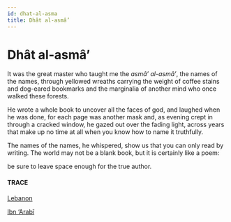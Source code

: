 ```yaml
---
id: dhat-al-asma
title: Dhât al-asmâ’
---
```


# Dhât al-asmâ’

It was the great master who taught me
the _asmâ’ al-asmâ’_, 
the names of the names,
through yellowed wreaths 
carrying the weight of coffee stains 
and dog-eared bookmarks
and the marginalia of another mind
who once walked these forests.

He wrote a whole book to uncover
all the faces of god, 
and laughed when he was done,
for each page was another mask and,
as evening crept in through a cracked window,
he gazed out over the fading light,
across years that make up no time at all
when you know how to name it truthfully.

The names of the names, he whispered, 
show us that you can only read by writing.
The world may not be a blank book, 
but it is certainly like a poem:

be sure to leave space enough
for the true author.


#### TRACE

[Lebanon](https://www.youtube.com/watch?v=MMq4A6Tk0a0 "J. S. Ondara")

[Ibn ‘Arabî](https://plato.stanford.edu/entries/ibn-arabi/)
